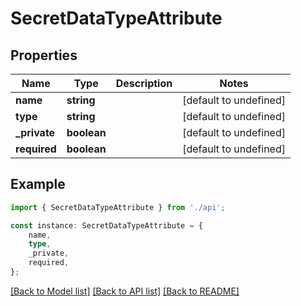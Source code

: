 # SecretDataTypeAttribute


## Properties

Name | Type | Description | Notes
------------ | ------------- | ------------- | -------------
**name** | **string** |  | [default to undefined]
**type** | **string** |  | [default to undefined]
**_private** | **boolean** |  | [default to undefined]
**required** | **boolean** |  | [default to undefined]

## Example

```typescript
import { SecretDataTypeAttribute } from './api';

const instance: SecretDataTypeAttribute = {
    name,
    type,
    _private,
    required,
};
```

[[Back to Model list]](../README.md#documentation-for-models) [[Back to API list]](../README.md#documentation-for-api-endpoints) [[Back to README]](../README.md)
